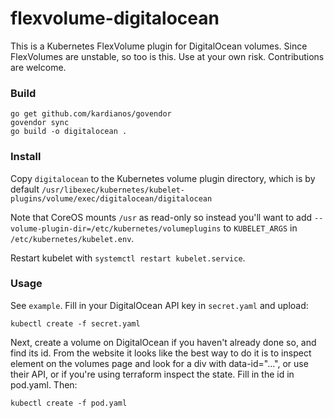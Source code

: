 # flexvolume-digitalocean

This is a Kubernetes FlexVolume plugin for DigitalOcean volumes. Since
FlexVolumes are unstable, so too is this. Use at your own risk. Contributions
are welcome.

### Build

```
go get github.com/kardianos/govendor
govendor sync
go build -o digitalocean .
```

### Install

Copy `digitalocean` to the Kubernetes volume plugin directory, which is by
default
`/usr/libexec/kubernetes/kubelet-plugins/volume/exec/digitalocean/digitalocean`

Note that CoreOS mounts `/usr` as read-only so instead you'll want to add
`--volume-plugin-dir=/etc/kubernetes/volumeplugins` to `KUBELET_ARGS` in
`/etc/kubernetes/kubelet.env`.

Restart kubelet with `systemctl restart kubelet.service`.

### Usage

See `example`. Fill in your DigitalOcean API key in `secret.yaml` and upload:

```
kubectl create -f secret.yaml
```

Next, create a volume on DigitalOcean if you haven't already done so, and find
its id. From the website it looks like the best way to do it is to inspect
element on the volumes page and look for a div with data-id="...", or use their
API, or if you're using terraform inspect the state. Fill in the id in pod.yaml.
Then:

```
kubectl create -f pod.yaml
```
